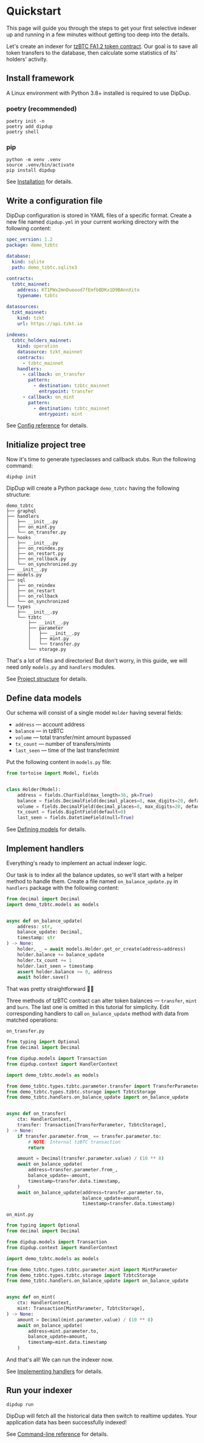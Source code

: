 # Quickstart

This page will guide you through the steps to get your first selective indexer up and running in a few minutes without getting too deep into the details.

Let's create an indexer for [tzBTC FA1.2 token contract](https://tzkt.io/KT1PWx2mnDueood7fEmfbBDKx1D9BAnnXitn/operations/). Our goal is to save all token transfers to the database, then calculate some statistics of its' holders' activity.

## Install framework

A Linux environment with Python 3.8+ installed is required to use DipDup.

### poetry (recommended)

```shell
poetry init -n
poetry add dipdup
poetry shell
```

### pip

```shell
python -m venv .venv
source .venv/bin/activate
pip install dipdup
```

See [Installation](getting-started/installation.md) for details.

## Write a configuration file

DipDup configuration is stored in YAML files of a specific format. Create a new file named `dipdup.yml` in your current working directory with the following content:

```yaml
spec_version: 1.2
package: demo_tzbtc

database:
  kind: sqlite
  path: demo_tzbtc.sqlite3
  
contracts:
  tzbtc_mainnet:
    address: KT1PWx2mnDueood7fEmfbBDKx1D9BAnnXitn
    typename: tzbtc

datasources:
  tzkt_mainnet:
    kind: tzkt
    url: https://api.tzkt.io
    
indexes:
  tzbtc_holders_mainnet:
    kind: operation
    datasource: tzkt_mainnet
    contracts: 
      - tzbtc_mainnet
    handlers:
      - callback: on_transfer
        pattern:
          - destination: tzbtc_mainnet
            entrypoint: transfer
      - callback: on_mint
        pattern:
          - destination: tzbtc_mainnet
            entrypoint: mint
```

See [Config reference](config-reference/) for details.

## Initialize project tree

Now it's time to generate typeclasses and callback stubs. Run the following command:

```shell
dipdup init
```

DipDup will create a Python package `demo_tzbtc` having the following structure:

```
demo_tzbtc
├── graphql
├── handlers
│   ├── __init__.py
│   ├── on_mint.py
│   └── on_transfer.py
├── hooks
│   ├── __init__.py
│   ├── on_reindex.py
│   ├── on_restart.py
│   ├── on_rollback.py
│   └── on_synchronized.py
├── __init__.py
├── models.py
├── sql
│   ├── on_reindex
│   ├── on_restart
│   ├── on_rollback
│   └── on_synchronized
└── types
    ├── __init__.py
    └── tzbtc
        ├── __init__.py
        ├── parameter
        │   ├── __init__.py
        │   ├── mint.py
        │   └── transfer.py
        └── storage.py
```

That's a lot of files and directories! But don't worry, in this guide, we will need only `models.py` and `handlers` modules.

See [Project structure](getting-started/project-structure.md) for details.

## Define data models

Our schema will consist of a single model `Holder` having several fields:

* `address` — account address
* `balance` — in tzBTC
* `volume` — total transfer/mint amount bypassed
* `tx_count` — number of transfers/mints
* `last_seen` — time of the last transfer/mint

Put the following content in `models.py` file:

```python
from tortoise import Model, fields


class Holder(Model):
    address = fields.CharField(max_length=36, pk=True)
    balance = fields.DecimalField(decimal_places=8, max_digits=20, default=0)
    volume = fields.DecimalField(decimal_places=8, max_digits=20, default=0)
    tx_count = fields.BigIntField(default=0)
    last_seen = fields.DatetimeField(null=True)
```

See [Defining models](getting-started/defining-models.md) for details.

## Implement handlers

Everything's ready to implement an actual indexer logic.

Our task is to index all the balance updates, so we'll start with a helper method to handle them. Create a file named `on_balance_update.py` in `handlers` package with the following content:

```python
from decimal import Decimal
import demo_tzbtc.models as models


async def on_balance_update(
    address: str,
    balance_update: Decimal, 
    timestamp: str
) -> None:
    holder, _ = await models.Holder.get_or_create(address=address)
    holder.balance += balance_update
    holder.tx_count += 1
    holder.last_seen = timestamp
    assert holder.balance >= 0, address
    await holder.save()
```

That was pretty straightforward 👍🏻

Three methods of tzBTC contract can alter token balances — `transfer`, `mint` and `burn`. The last one is omitted in this tutorial for simplicity. Edit corresponding handlers to call `on_balance_update` method with data from matched operations:

`on_transfer.py`

```python
from typing import Optional
from decimal import Decimal

from dipdup.models import Transaction
from dipdup.context import HandlerContext

import demo_tzbtc.models as models

from demo_tzbtc.types.tzbtc.parameter.transfer import TransferParameter
from demo_tzbtc.types.tzbtc.storage import TzbtcStorage
from demo_tzbtc.handlers.on_balance_update import on_balance_update


async def on_transfer(
    ctx: HandlerContext,
    transfer: Transaction[TransferParameter, TzbtcStorage],
) -> None:
    if transfer.parameter.from_ == transfer.parameter.to:
        # NOTE: Internal tzBTC transaction
        return

    amount = Decimal(transfer.parameter.value) / (10 ** 8)
    await on_balance_update(
        address=transfer.parameter.from_,
        balance_update=-amount,
        timestamp=transfer.data.timestamp,
    )
    await on_balance_update(address=transfer.parameter.to,
                            balance_update=amount,
                            timestamp=transfer.data.timestamp)
```

`on_mint.py`

```python
from typing import Optional
from decimal import Decimal

from dipdup.models import Transaction
from dipdup.context import HandlerContext

import demo_tzbtc.models as models

from demo_tzbtc.types.tzbtc.parameter.mint import MintParameter
from demo_tzbtc.types.tzbtc.storage import TzbtcStorage
from demo_tzbtc.handlers.on_balance_update import on_balance_update


async def on_mint(
    ctx: HandlerContext,
    mint: Transaction[MintParameter, TzbtcStorage],
) -> None:
    amount = Decimal(mint.parameter.value) / (10 ** 8)
    await on_balance_update(
        address=mint.parameter.to,
        balance_update=amount,
        timestamp=mint.data.timestamp
    )
```

And that's all! We can run the indexer now.

See [Implementing handlers](getting-started/implementing-handlers.md) for details.

## Run your indexer

```shell
dipdup run
```

DipDup will fetch all the historical data then switch to realtime updates. Your application data has been successfully indexed!

See [Command-line reference](cli-reference/) for details.
